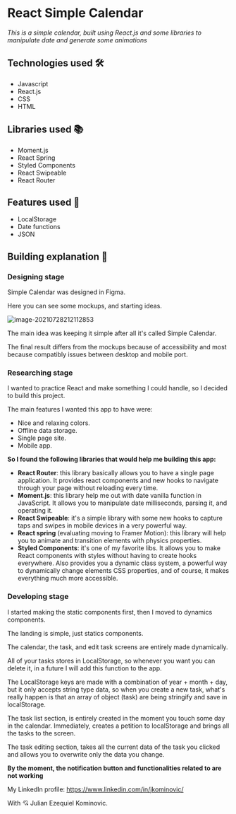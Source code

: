 # React Simple Calendar

_This is a simple calendar, built using React.js and some libraries to manipulate date and generate some animations_



## Technologies used 🛠

- Javascript
- React.js
- CSS
- HTML



## Libraries used 📚

- Moment.js
- React Spring
- Styled Components
- React Swipeable
- React Router



## Features used 🧰

- LocalStorage
- Date functions
- JSON



## Building explanation 🔨

### Designing stage

Simple Calendar was designed in Figma.

Here you can see some mockups, and starting ideas.

![image-20210728212112853](C:\Users\julia\AppData\Roaming\Typora\typora-user-images\image-20210728212112853.png)

The main idea was keeping it simple after all it's called Simple Calendar.

The final result differs from the mockups because of accessibility and most because compatibly issues between desktop and mobile port.



### Researching stage

I wanted to practice React and make something I could handle, so I decided to build this project.

The main features I wanted this app to have were:

- Nice and relaxing colors.
- Offline data storage.
- Single page site.
- Mobile app.

**So I found the following libraries that would help me building this app:**

- **React Router**: this library basically allows you to have a single page application. It provides react components and new hooks to navigate through your page without reloading every time.
- **Moment.js**: this library help me out with date vanilla function in JavaScript. It allows you to manipulate date milliseconds, parsing it, and operating it.
- **React Swipeable**: it's a simple library with some new hooks to capture taps and swipes in mobile devices in a very powerful way.
- **React spring** (evaluating moving to Framer Motion): this library will help you to animate and transition elements with physics properties.
- **Styled Components**: it's one of my favorite libs. It allows you to make React components with styles without having to create hooks everywhere. Also provides you a dynamic class system, a powerful way to dynamically change elements CSS properties, and of course, it makes everything much more accessible.



### Developing stage

I started making the static components first, then I moved to dynamics components.

The landing is simple, just statics components.

The calendar, the task, and edit task screens are entirely made dynamically.

All of your tasks stores in LocalStorage, so whenever you want you can delete it, in a future I will add this function to the app.

The LocalStorage keys are made with a combination of year + month + day, but it only accepts string type data, so when you create a new task, what's really happen is that an array of object (task) are being stringify and save in localStorage.

The task list section, is entirely created in the moment you touch some day in the calendar. Immediately, creates a petition to localStorage and brings all the tasks to the screen.

The task editing section, takes all the current data of the task you clicked and allows you to overwrite only the data you change.

**By the moment, the notification button and functionalities related to are not working**







My LinkedIn profile: https://www.linkedin.com/in/jkominovic/

With 💘 Julian Ezequiel Kominovic.
